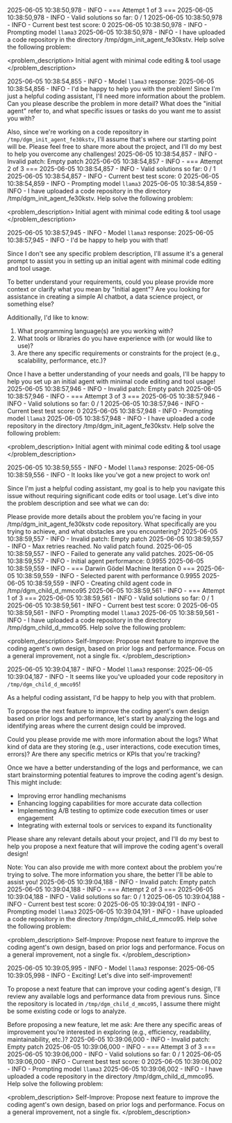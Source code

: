 2025-06-05 10:38:50,978 - INFO - 
=== Attempt 1 of 3 ===
2025-06-05 10:38:50,978 - INFO - Valid solutions so far: 0 / 1
2025-06-05 10:38:50,978 - INFO - Current best test score: 0
2025-06-05 10:38:50,978 - INFO - Prompting model `llama3`
2025-06-05 10:38:50,978 - INFO - I have uploaded a code repository in the directory /tmp/dgm_init_agent_fe30kstv.
Help solve the following problem:

<problem_description>
Initial agent with minimal code editing & tool usage
</problem_description>


2025-06-05 10:38:54,855 - INFO - Model `llama3` response:
2025-06-05 10:38:54,856 - INFO - I'd be happy to help you with the problem! Since I'm just a helpful coding assistant, I'll need more information about the problem. Can you please describe the problem in more detail? What does the "initial agent" refer to, and what specific issues or tasks do you want me to assist you with?

Also, since we're working on a code repository in `/tmp/dgm_init_agent_fe30kstv`, I'll assume that's where our starting point will be. Please feel free to share more about the project, and I'll do my best to help you overcome any challenges!
2025-06-05 10:38:54,857 - INFO - Invalid patch: Empty patch
2025-06-05 10:38:54,857 - INFO - 
=== Attempt 2 of 3 ===
2025-06-05 10:38:54,857 - INFO - Valid solutions so far: 0 / 1
2025-06-05 10:38:54,857 - INFO - Current best test score: 0
2025-06-05 10:38:54,859 - INFO - Prompting model `llama3`
2025-06-05 10:38:54,859 - INFO - I have uploaded a code repository in the directory /tmp/dgm_init_agent_fe30kstv.
Help solve the following problem:

<problem_description>
Initial agent with minimal code editing & tool usage
</problem_description>


2025-06-05 10:38:57,945 - INFO - Model `llama3` response:
2025-06-05 10:38:57,945 - INFO - I'd be happy to help you with that!

Since I don't see any specific problem description, I'll assume it's a general prompt to assist you in setting up an initial agent with minimal code editing and tool usage.

To better understand your requirements, could you please provide more context or clarify what you mean by "Initial agent"? Are you looking for assistance in creating a simple AI chatbot, a data science project, or something else?

Additionally, I'd like to know:

1. What programming language(s) are you working with?
2. What tools or libraries do you have experience with (or would like to use)?
3. Are there any specific requirements or constraints for the project (e.g., scalability, performance, etc.)?

Once I have a better understanding of your needs and goals, I'll be happy to help you set up an initial agent with minimal code editing and tool usage!
2025-06-05 10:38:57,946 - INFO - Invalid patch: Empty patch
2025-06-05 10:38:57,946 - INFO - 
=== Attempt 3 of 3 ===
2025-06-05 10:38:57,946 - INFO - Valid solutions so far: 0 / 1
2025-06-05 10:38:57,946 - INFO - Current best test score: 0
2025-06-05 10:38:57,948 - INFO - Prompting model `llama3`
2025-06-05 10:38:57,948 - INFO - I have uploaded a code repository in the directory /tmp/dgm_init_agent_fe30kstv.
Help solve the following problem:

<problem_description>
Initial agent with minimal code editing & tool usage
</problem_description>


2025-06-05 10:38:59,555 - INFO - Model `llama3` response:
2025-06-05 10:38:59,556 - INFO - It looks like you've got a new project to work on!

Since I'm just a helpful coding assistant, my goal is to help you navigate this issue without requiring significant code edits or tool usage. Let's dive into the problem description and see what we can do:

Please provide more details about the problem you're facing in your /tmp/dgm_init_agent_fe30kstv code repository. What specifically are you trying to achieve, and what obstacles are you encountering?
2025-06-05 10:38:59,557 - INFO - Invalid patch: Empty patch
2025-06-05 10:38:59,557 - INFO - Max retries reached. No valid patch found.
2025-06-05 10:38:59,557 - INFO - Failed to generate any valid patches.
2025-06-05 10:38:59,557 - INFO - Initial agent performance: 0.9955
2025-06-05 10:38:59,559 - INFO - 
=== Darwin Gödel Machine Iteration 0 ===
2025-06-05 10:38:59,559 - INFO - Selected parent with performance 0.9955
2025-06-05 10:38:59,559 - INFO - Creating child agent code in /tmp/dgm_child_d_mmco95
2025-06-05 10:38:59,561 - INFO - 
=== Attempt 1 of 3 ===
2025-06-05 10:38:59,561 - INFO - Valid solutions so far: 0 / 1
2025-06-05 10:38:59,561 - INFO - Current best test score: 0
2025-06-05 10:38:59,561 - INFO - Prompting model `llama3`
2025-06-05 10:38:59,561 - INFO - I have uploaded a code repository in the directory /tmp/dgm_child_d_mmco95.
Help solve the following problem:

<problem_description>
Self-Improve: Propose next feature to improve the coding agent's own design, based on prior logs and performance. Focus on a general improvement, not a single fix.
</problem_description>


2025-06-05 10:39:04,187 - INFO - Model `llama3` response:
2025-06-05 10:39:04,187 - INFO - It seems like you've uploaded your code repository in `/tmp/dgm_child_d_mmco95`!

As a helpful coding assistant, I'd be happy to help you with that problem.

To propose the next feature to improve the coding agent's own design based on prior logs and performance, let's start by analyzing the logs and identifying areas where the current design could be improved. 

Could you please provide me with more information about the logs? What kind of data are they storing (e.g., user interactions, code execution times, errors)? Are there any specific metrics or KPIs that you're tracking?

Once we have a better understanding of the logs and performance, we can start brainstorming potential features to improve the coding agent's design. This might include:

* Improving error handling mechanisms
* Enhancing logging capabilities for more accurate data collection
* Implementing A/B testing to optimize code execution times or user engagement
* Integrating with external tools or services to expand its functionality

Please share any relevant details about your project, and I'll do my best to help you propose a next feature that will improve the coding agent's overall design!

Note: You can also provide me with more context about the problem you're trying to solve. The more information you share, the better I'll be able to assist you!
2025-06-05 10:39:04,188 - INFO - Invalid patch: Empty patch
2025-06-05 10:39:04,188 - INFO - 
=== Attempt 2 of 3 ===
2025-06-05 10:39:04,188 - INFO - Valid solutions so far: 0 / 1
2025-06-05 10:39:04,188 - INFO - Current best test score: 0
2025-06-05 10:39:04,191 - INFO - Prompting model `llama3`
2025-06-05 10:39:04,191 - INFO - I have uploaded a code repository in the directory /tmp/dgm_child_d_mmco95.
Help solve the following problem:

<problem_description>
Self-Improve: Propose next feature to improve the coding agent's own design, based on prior logs and performance. Focus on a general improvement, not a single fix.
</problem_description>


2025-06-05 10:39:05,995 - INFO - Model `llama3` response:
2025-06-05 10:39:05,998 - INFO - Exciting! Let's dive into self-improvement!

To propose a next feature that can improve your coding agent's design, I'll review any available logs and performance data from previous runs. Since the repository is located in `/tmp/dgm_child_d_mmco95`, I assume there might be some existing code or logs to analyze.

Before proposing a new feature, let me ask: Are there any specific areas of improvement you're interested in exploring (e.g., efficiency, readability, maintainability, etc.)?
2025-06-05 10:39:06,000 - INFO - Invalid patch: Empty patch
2025-06-05 10:39:06,000 - INFO - 
=== Attempt 3 of 3 ===
2025-06-05 10:39:06,000 - INFO - Valid solutions so far: 0 / 1
2025-06-05 10:39:06,000 - INFO - Current best test score: 0
2025-06-05 10:39:06,002 - INFO - Prompting model `llama3`
2025-06-05 10:39:06,002 - INFO - I have uploaded a code repository in the directory /tmp/dgm_child_d_mmco95.
Help solve the following problem:

<problem_description>
Self-Improve: Propose next feature to improve the coding agent's own design, based on prior logs and performance. Focus on a general improvement, not a single fix.
</problem_description>



